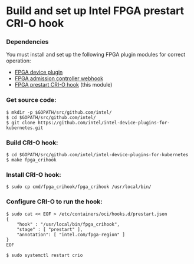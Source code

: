 # Build and set up Intel FPGA prestart CRI-O hook

### Dependencies

You must install and set up the following FPGA plugin modules for correct operation:

-   [FPGA device plugin](cmd/fpga_plugin/README.md)
-   [FPGA admission controller webhook](cmd/fpga_admissionwebhook/README.md)
-   [FPGA prestart CRI-O hook](cmd/fpga_crihook/README.md) (this module)

### Get source code:
```
$ mkdir -p $GOPATH/src/github.com/intel/
$ cd $GOPATH/src/github.com/intel/
$ git clone https://github.com/intel/intel-device-plugins-for-kubernetes.git
```

### Build CRI-O hook:
```
$ cd $GOPATH/src/github.com/intel/intel-device-plugins-for-kubernetes
$ make fpga_crihook
```

### Install CRI-O hook:
```
$ sudo cp cmd/fpga_crihook/fpga_crihook /usr/local/bin/
```

### Configure CRI-O to run the hook:
```
$ sudo cat << EOF > /etc/containers/oci/hooks.d/prestart.json
{
    "hook" : "/usr/local/bin/fpga_crihook",
    "stage" : [ "prestart" ],
    "annotation": [ "intel.com/fpga-region" ]
}
EOF

$ sudo systemctl restart crio
```
